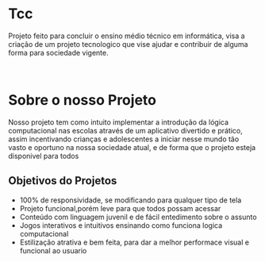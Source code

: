 # Tcc

<p> Projeto feito para concluir o ensino médio  técnico em informática, visa a criação de um projeto tecnologico que vise ajudar e contribuir de alguma forma para sociedade vigente.</p>
<br>
<h1>Sobre o nosso Projeto</h1>
<p>   Nosso projeto tem como intuito implementar a introdução da lógica computacional nas escolas através de um aplicativo divertido e prático, assim incentivando crianças e adolescentes a iniciar nesse mundo tão vasto e oportuno na nossa sociedade atual, e de forma que o projeto esteja disponivel para todos</p>

<h2>Objetivos do Projetos</h2>
<ul> 
<li>100% de responsividade, se modificando para qualquer tipo de tela</li>
<li>Projeto funcional,porém leve para que todos possam acessar </li>
<li>Conteúdo com linguagem juvenil e de fácil entedimento sobre o assunto </li>
<li>Jogos interativos e intuitivos ensinando como funciona logica computacional </li>

<li>Estilização atrativa e bem feita, para dar a melhor performace visual e funcional ao usuario </li>

